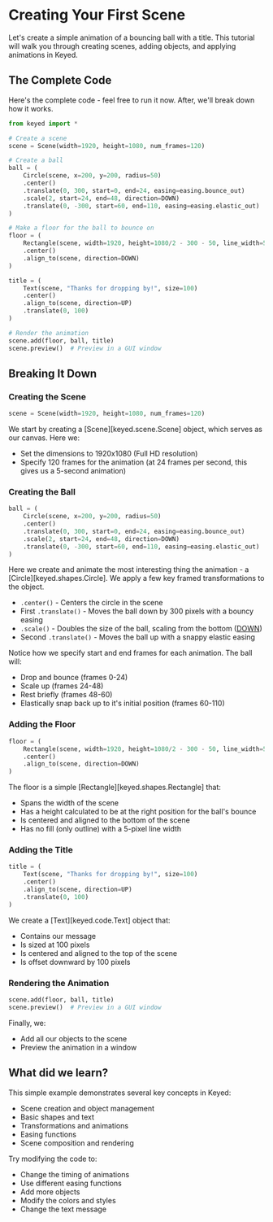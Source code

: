 # Creating Your First Scene

Let's create a simple animation of a bouncing ball with a title. This tutorial will walk you through creating scenes, adding objects, and applying animations in Keyed.

## The Complete Code

Here's the complete code - feel free to run it now. After, we'll break down how it works.

```python
from keyed import *

# Create a scene
scene = Scene(width=1920, height=1080, num_frames=120)

# Create a ball
ball = (
    Circle(scene, x=200, y=200, radius=50)
    .center()
    .translate(0, 300, start=0, end=24, easing=easing.bounce_out)
    .scale(2, start=24, end=48, direction=DOWN)
    .translate(0, -300, start=60, end=110, easing=easing.elastic_out)
)

# Make a floor for the ball to bounce on
floor = (
    Rectangle(scene, width=1920, height=1080/2 - 300 - 50, line_width=5, draw_fill=False)
    .center()
    .align_to(scene, direction=DOWN)
)

title = (
    Text(scene, "Thanks for dropping by!", size=100)
    .center()
    .align_to(scene, direction=UP)
    .translate(0, 100)
)

# Render the animation
scene.add(floor, ball, title)
scene.preview()  # Preview in a GUI window
```

## Breaking It Down

### Creating the Scene
```python
scene = Scene(width=1920, height=1080, num_frames=120)
```
We start by creating a [Scene][keyed.scene.Scene] object, which serves as our canvas. Here we:

- Set the dimensions to 1920x1080 (Full HD resolution)
- Specify 120 frames for the animation (at 24 frames per second, this gives us a 5-second animation)

### Creating the Ball
```python
ball = (
    Circle(scene, x=200, y=200, radius=50)
    .center()
    .translate(0, 300, start=0, end=24, easing=easing.bounce_out)
    .scale(2, start=24, end=48, direction=DOWN)
    .translate(0, -300, start=60, end=110, easing=easing.elastic_out)
)
```
Here we create and animate the most interesting thing the animation - a [Circle][keyed.shapes.Circle]. We apply a few key framed transformations to the object.

- `.center()` - Centers the circle in the scene
- First `.translate()` - Moves the ball down by 300 pixels with a bouncy easing
- `.scale()` - Doubles the size of the ball, scaling from the bottom ([DOWN](keyed.constants.DOWN))
- Second `.translate()` - Moves the ball up with a snappy elastic easing

Notice how we specify start and end frames for each animation. The ball will:

- Drop and bounce (frames 0-24)
- Scale up (frames 24-48)
- Rest briefly (frames 48-60)
- Elastically snap back up to it's initial position (frames 60-110)

### Adding the Floor

```python
floor = (
    Rectangle(scene, width=1920, height=1080/2 - 300 - 50, line_width=5, draw_fill=False)
    .center()
    .align_to(scene, direction=DOWN)
)
```

The floor is a simple [Rectangle][keyed.shapes.Rectangle] that:

- Spans the width of the scene
- Has a height calculated to be at the right position for the ball's bounce
- Is centered and aligned to the bottom of the scene
- Has no fill (only outline) with a 5-pixel line width

### Adding the Title
```python
title = (
    Text(scene, "Thanks for dropping by!", size=100)
    .center()
    .align_to(scene, direction=UP)
    .translate(0, 100)
)
```

We create a [Text][keyed.code.Text] object that:

- Contains our message
- Is sized at 100 pixels
- Is centered and aligned to the top of the scene
- Is offset downward by 100 pixels

### Rendering the Animation
```python
scene.add(floor, ball, title)
scene.preview()  # Preview in a GUI window
```

Finally, we:

- Add all our objects to the scene
- Preview the animation in a window

## What did we learn?
This simple example demonstrates several key concepts in Keyed:

- Scene creation and object management
- Basic shapes and text
- Transformations and animations
- Easing functions
- Scene composition and rendering

Try modifying the code to:

- Change the timing of animations
- Use different easing functions
- Add more objects
- Modify the colors and styles
- Change the text message

<!-- ## What's next?

Next, let's take a closer look at the transformations available. -->
